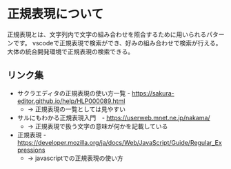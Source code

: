 # 正規表現について
正規表現とは、文字列内で文字の組み合わせを照合するために用いられるパターンです。
vscodeで正規表現で検索ができ、好みの組み合わせで検索が行える。
大体の統合開発環境で正規表現の検索できる。


## リンク集
- サクラエディタの正規表現の使い方一覧 - <https://sakura-editor.github.io/help/HLP000089.html>
  - → 正規表現の一覧としては見やすい
- サルにもわかる正規表現入門　- <https://userweb.mnet.ne.jp/nakama/>
  - → 正規表現で扱う文字の意味が何かを記載している
- 正規表現 - <https://developer.mozilla.org/ja/docs/Web/JavaScript/Guide/Regular_Expressions>
  - → javascriptでの正規表現の使い方
